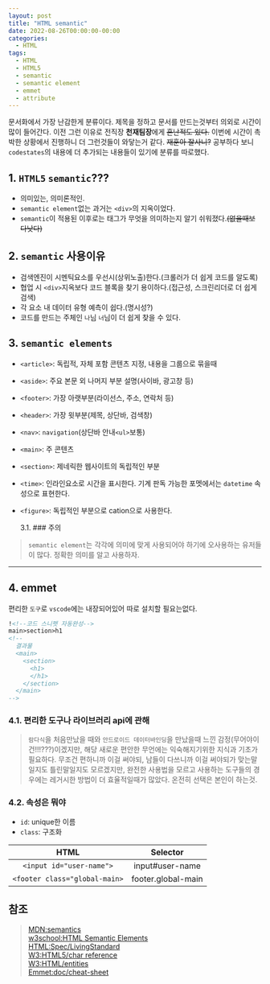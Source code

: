 ```yaml
---
layout: post
title: "HTML semantic"
date: 2022-08-26T00:00:00-00:00
categories:
  - HTML
tags:
  - HTML
  - HTML5
  - semantic
  - semantic element
  - emmet
  - attribute
---
```


문서화에서 가장 난감한게 분류이다. 제목을 정하고 문서를 만드는것부터 의외로 시간이 많이 들어간다. 이전 그런 이유로 전직장 **천재팀장**에게 ~~혼난적도 있다.~~ 이번에 시간이 촉박한 상황에서 진행하니 더 그런것들이 와닿는거 같다. ~~재훈아 잘사니?~~ 공부하다 보니 `codestates`의 내용에 더 추가되는 내용들이 있기에 분류를 따로했다.

## 1. `HTML5` `semantic`???

- 의미있는, 의미론적인.
- `semantic element`없는 과거는 `<div>`의 지옥이었다.
- `semantic`이 적용된 이후로는 태그가 무엇을 의미하는지 알기 쉬워졌다.~~(없을때보다낫다)~~

## 2. `semantic` 사용이유

- 검색엔진이 시멘틱요소를 우선시(상위노출)한다.(크롤러가 더 쉽게 코드를 알도록)
- 협업 시 `<div>`지옥보다 코드 블록을 찾기 용이하다.(접근성, 스크린리더로 더 쉽게 검색)
- 각 요소 내 데이터 유형 예측이 쉽다.(명시성?)
- 코드를 만드는 주체인 `나`님 `너`님이 더 쉽게 찾을 수 있다.

## 3. `semantic elements`

- `<article>`: 독립적, 자체 포함 콘텐츠 지정, 내용을 그룹으로 묶을때
- `<aside>`: 주요 본문 외 나머지 부분 설명(사이바, 광고창 등)
- `<footer>`: 가장 아랫부분(라이선스, 주소, 연락처 등)
- `<header>`: 가장 윗부분(제목, 상단바, 검색창)
- `<nav>`: `navigation`(상단바 안내`<ul>`보통)
- `<main>`: 주 콘텐츠
- `<section>`: 제네릭한 웹사이트의 독립적인 부분
- `<time>`: 인라인요소로 시간을 표시한다. 기계 판독 가능한 포멧에서는 `datetime` 속성으로 표현한다.
- `<figure>`: 독립적인 부분으로 cation으로 사용한다.

  3.1. ### 주의

> `semantic element`는 각각에 의미에 맞게 사용되어야 하기에 오사용하는 유저들이 많다. 정확한 의미를 알고 사용하자.

---

## 4. emmet

편리한 `도구`로 `vscode`에는 내장되어있어 따로 설치할 필요는없다.

```html
!<!--코드 스니펫 자동완성-->
main>section>h1
<!-- 
  결과물
  <main>
    <section>
      <h1>
      </h1>
    </section>
  </main>
-->
```

### 4.1. 편리한 도구나 라이브러리 api에 관해

> `람다식`을 처음만났을 때와 `안드로이드 데이터바인딩`을 만났을때 느낀 감정(무어야이건!!!???)이겠지만, 해당 새로운 편안한 무언에는 익숙해지기위한 지식과 기초가 필요하다. 무조건 편하니까 이걸 써야되, 남들이 다쓰니까 이걸 써야되가 맞는말일지도 틀린말일지도 모르겠지만, 완전한 사용법을 모르고 사용하는 도구들의 경우에는 레거시한 방법이 더 효율적일때가 많았다. 온전히 선택은 본인이 하는것.

### 4.2. 속성은 뭐야

- `id`: unique한 이름
- `class`: 구조화

|             HTML              |      Selector      |
| :---------------------------: | :----------------: |
|   `<input id="user-name">`    |  input#user-name   |
| `<footer class="global-main>` | footer.global-main |

## 참조

> [MDN:semantics](https://developer.mozilla.org/ko/docs/Glossary/Semantics#html_%EC%8B%9C%EB%A7%A8%ED%8B%B1)  
> [w3school:HTML Semantic Elements](https://www.w3schools.com/html/html5_semantic_elements.asp)  
> [HTML:Spec/LivingStandard](https://html.spec.whatwg.org/)  
> [W3:HTML5/char reference](https://dev.w3.org/html/html-author/charref)  
> [W3:HTML/entities](https://www.w3big.com/ko/html/html-entities.html#gsc.tab=0)  
> [Emmet:doc/cheat-sheet](https://doc.emmet.io/cheat-sheet)
